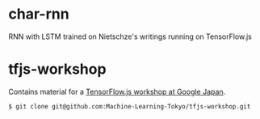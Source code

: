 # char-rnn
RNN with LSTM trained on Nietschze's writings running on TensorFlow.js

# tfjs-workshop

Contains material for a [TensorFlow.js workshop at Google Japan](https://www.meetup.com/Machine-Learning-Tokyo/events/260167619/).

```
$ git clone git@github.com:Machine-Learning-Tokyo/tfjs-workshop.git
```

